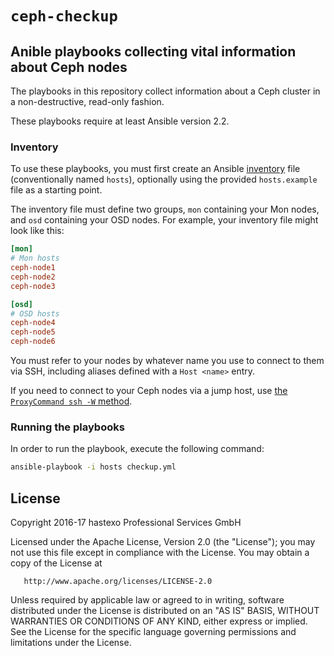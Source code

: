 # `ceph-checkup` 

## Anible playbooks collecting vital information about Ceph nodes

The playbooks in this repository collect information about a Ceph
cluster in a non-destructive, read-only fashion.

These playbooks require at least Ansible version 2.2.

### Inventory

To use these playbooks, you must first create an Ansible
[inventory](http://docs.ansible.com/ansible/intro_inventory.html) file
(conventionally named `hosts`), optionally using the provided
`hosts.example` file as a starting point.

The inventory file must define two groups, `mon` containing your Mon
nodes, and `osd` containing your OSD nodes. For example, your
inventory file might look like this:

```ini
[mon]
# Mon hosts
ceph-node1
ceph-node2
ceph-node3

[osd]
# OSD hosts
ceph-node4
ceph-node5
ceph-node6
```

You must refer to your nodes by whatever name you use to connect to
them via SSH, including aliases defined with a `Host <name>` entry.

If you need to connect to your Ceph nodes via a jump host, use
[the `ProxyCommand ssh -W` method](https://en.wikibooks.org/wiki/OpenSSH/Cookbook/Proxies_and_Jump_Hosts#Recursively_Chaining_Gateways_Using_stdio_Forwarding).


### Running the playbooks

In order to run the playbook, execute the following command:

```bash
ansible-playbook -i hosts checkup.yml
```

## License

   Copyright 2016-17 hastexo Professional Services GmbH

   Licensed under the Apache License, Version 2.0 (the "License");
   you may not use this file except in compliance with the License.
   You may obtain a copy of the License at

       http://www.apache.org/licenses/LICENSE-2.0

   Unless required by applicable law or agreed to in writing, software
   distributed under the License is distributed on an "AS IS" BASIS,
   WITHOUT WARRANTIES OR CONDITIONS OF ANY KIND, either express or implied.
   See the License for the specific language governing permissions and
   limitations under the License.
